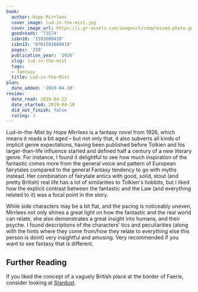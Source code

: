 ```yaml
---
book:
  author: Hope Mirrlees
  cover_image: lud-in-the-mist.jpg
  cover_image_url: https://i.gr-assets.com/images/S/compressed.photo.goodreads.com/books/1387028171l/73574._SX98_.jpg
  goodreads: '73574'
  isbn10: '1593600410'
  isbn13: '9781593600419'
  pages: '239'
  publication_year: '1926'
  slug: lud-in-the-mist
  tags:
  - fantasy
  title: Lud-in-the-Mist
plan:
  date_added: '2019-04-10'
review:
  date_read: 2019-04-22
  date_started: 2019-04-10
  did_not_finish: false
  rating: 3
---
```


Lud-in-the-Mist by *Hope Mirrlees* is a fantasy novel from 1926, which means it reads a bit aged – but not only that, it
also subverts all kinds of implicit genre expectations, having been published before Tolkien and his larger-than-life
influence started and defined half a century of a new literary genre. For instance, I found it delightful to see how
much inspiration of the fantastic comes more from the general voice and pattern of European fairytales compared to the
general Fantasy tendency to go with myths instead. Her combination of fairytale antics with good, solid, stout (and
pretty British) real life has a lot of similarities to Tolkien's hobbits, but I liked how the explicit contrast between
the fantastic and the Law (and everything related to it) was a focal point in the story. 

While side characters may be a bit flat, and the pacing is noticeably uneven, Mirrlees not only shines a great light on
how the fantastic and the real world can relate, she also demonstrates a great insight into humans, and their psyche. I
found descriptions of the characters' tics and peculiarities (along with the hints where they come from/how they relate
to everything else this person is doint) very insightful and amusing. Very recommended if you want to see fantasy that
is different.

## Further Reading

If you liked the concept of a vaguely British place at the border of Faerie, consider looking at
[Stardust](https://books.rixx.de/reviews/2013/stardust).
